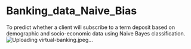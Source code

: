 # Banking_data_Naive_Bias
To predict whether a client will subscribe to a term deposit based on demographic and socio-economic data using Naive Bayes classification.
![Uploading virtual-banking.jpeg…]()

